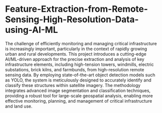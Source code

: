 # Feature-Extraction-from-Remote-Sensing-High-Resolution-Data-using-AI-ML
The challenge of efficiently monitoring and managing critical infrastructure is increasingly important, particularly in the context of rapidly growing urban and rural developments. This project introduces a cutting-edge AI/ML-driven approach for the precise extraction and analysis of key infrastructure elements, including high-tension towers, windmills, electric substations, brick kilns, and farmbunds, from high-resolution remote sensing data. By employing state-of-the-art object detection models such as YOLO, the system is meticulously designed to accurately identify and classify these structures within satellite imagery. The methodology integrates advanced image segmentation and classification techniques, providing a robust tool for large-scale geospatial analysis, enabling more effective monitoring, planning, and management of critical infrastructure and land use.
